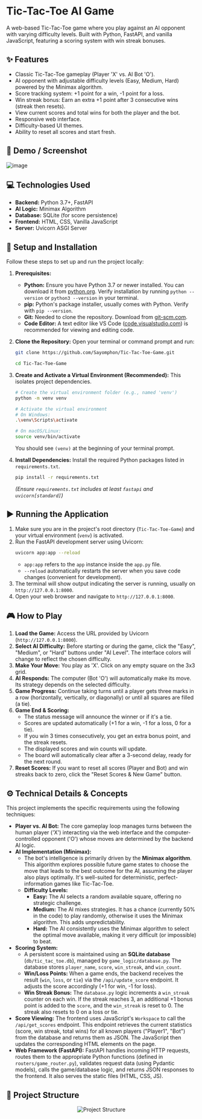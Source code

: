 # Tic-Tac-Toe AI Game

A web-based Tic-Tac-Toe game where you play against an AI opponent with varying difficulty levels. Built with Python, FastAPI, and vanilla JavaScript, featuring a scoring system with win streak bonuses.

## ✨ Features

* Classic Tic-Tac-Toe gameplay (Player 'X' vs. AI Bot 'O').
* AI opponent with adjustable difficulty levels (Easy, Medium, Hard) powered by the Minimax algorithm.
* Score tracking system: +1 point for a win, -1 point for a loss.
* Win streak bonus: Earn an extra +1 point after 3 consecutive wins (streak then resets).
* View current scores and total wins for both the player and the bot.
* Responsive web interface.
* Difficulty-based UI themes.
* Ability to reset all scores and start fresh.

## 📸 Demo / Screenshot

![image](https://github.com/Sayomphon/Tic-Tac-Toe-Game/blob/main/Pictures/playing%20hard.png)


## 💻 Technologies Used

* **Backend:** Python 3.7+, FastAPI
* **AI Logic:** Minimax Algorithm
* **Database:** SQLite (for score persistence)
* **Frontend:** HTML, CSS, Vanilla JavaScript
* **Server:** Uvicorn ASGI Server

## 🚀 Setup and Installation

Follow these steps to set up and run the project locally:

1.  **Prerequisites:**
    * **Python:** Ensure you have Python 3.7 or newer installed. You can download it from [python.org](https://www.python.org/). Verify installation by running `python --version` or `python3 --version` in your terminal.
    * **pip:** Python's package installer, usually comes with Python. Verify with `pip --version`.
    * **Git:** Needed to clone the repository. Download from [git-scm.com](https://git-scm.com/).
    * **Code Editor:** A text editor like VS Code ([code.visualstudio.com](https://code.visualstudio.com/)) is recommended for viewing and editing code.

2.  **Clone the Repository:**
    Open your terminal or command prompt and run:
    ```bash
    git clone https://github.com/Sayomphon/Tic-Tac-Toe-Game.git
    
    cd Tic-Tac-Toe-Game
    ```

3.  **Create and Activate a Virtual Environment (Recommended):**
    This isolates project dependencies.
    ```bash
    # Create the virtual environment folder (e.g., named 'venv')
    python -m venv venv

    # Activate the virtual environment
    # On Windows:
    .\venv\Scripts\activate
    
    # On macOS/Linux:
    source venv/bin/activate
    ```
    You should see `(venv)` at the beginning of your terminal prompt.

4.  **Install Dependencies:**
    Install the required Python packages listed in `requirements.txt`.
    ```bash
    pip install -r requirements.txt
    ```
    *(Ensure `requirements.txt` includes at least `fastapi` and `uvicorn[standard]`)*

## ▶️ Running the Application

1.  Make sure you are in the project's root directory (`Tic-Tac-Toe-Game`) and your virtual environment (`venv`) is activated.
2.  Run the FastAPI development server using Uvicorn:
    ```bash
    uvicorn app:app --reload
    ```
    * `app:app` refers to the `app` instance inside the `app.py` file.
    * `--reload` automatically restarts the server when you save code changes (convenient for development).
3.  The terminal will show output indicating the server is running, usually on `http://127.0.0.1:8000`.
4.  Open your web browser and navigate to `http://127.0.0.1:8000`.

## 🎮 How to Play

1.  **Load the Game:** Access the URL provided by Uvicorn (`http://127.0.0.1:8000`).
2.  **Select AI Difficulty:** Before starting or during the game, click the "Easy", "Medium", or "Hard" buttons under "AI Level". The interface colors will change to reflect the chosen difficulty.
3.  **Make Your Move:** You play as 'X'. Click on any empty square on the 3x3 grid.
4.  **AI Responds:** The computer (Bot 'O') will automatically make its move. Its strategy depends on the selected difficulty.
5.  **Game Progress:** Continue taking turns until a player gets three marks in a row (horizontally, vertically, or diagonally) or until all squares are filled (a tie).
6.  **Game End & Scoring:**
    * The status message will announce the winner or if it's a tie.
    * Scores are updated automatically (+1 for a win, -1 for a loss, 0 for a tie).
    * If you win 3 times consecutively, you get an extra bonus point, and the streak resets.
    * The displayed scores and win counts will update.
    * The board will automatically clear after a 3-second delay, ready for the next round.
7.  **Reset Scores:** If you want to reset all scores (Player and Bot) and win streaks back to zero, click the "Reset Scores & New Game" button.

## ⚙️ Technical Details & Concepts

This project implements the specific requirements using the following techniques:

* **Player vs. AI Bot:** The core gameplay loop manages turns between the human player ('X') interacting via the web interface and the computer-controlled opponent ('O') whose moves are determined by the backend AI logic.
* **AI Implementation (Minimax):**
    * The bot's intelligence is primarily driven by the **Minimax algorithm**. This algorithm explores possible future game states to choose the move that leads to the best outcome for the AI, assuming the player also plays optimally. It's well-suited for deterministic, perfect-information games like Tic-Tac-Toe.
    * **Difficulty Levels:**
        * **Easy:** The AI selects a random available square, offering no strategic challenge.
        * **Medium:** The AI mixes strategies. It has a chance (currently 50% in the code) to play randomly, otherwise it uses the Minimax algorithm. This adds unpredictability.
        * **Hard:** The AI consistently uses the Minimax algorithm to select the optimal move available, making it very difficult (or impossible) to beat.
* **Scoring System:**
    * A persistent score is maintained using an **SQLite database** (`db/tic_tac_toe.db`), managed by `game_logic/database.py`. The database stores `player_name`, `score`, `win_streak`, and `win_count`.
    * **Win/Loss Points:** When a game ends, the backend receives the result (`win`, `loss`, or `tie`) via the `/api/update_score` endpoint. It adjusts the score accordingly (+1 for win, -1 for loss).
    * **Win Streak Bonus:** The `database.py` logic increments a `win_streak` counter on each win. If the streak reaches 3, an additional +1 bonus point is added to the `score`, and the `win_streak` is reset to 0. The streak also resets to 0 on a loss or tie.
* **Score Viewing:** The frontend uses JavaScript's `Workspace` to call the `/api/get_scores` endpoint. This endpoint retrieves the current statistics (score, win streak, total wins) for all known players ("Player1", "Bot") from the database and returns them as JSON. The JavaScript then updates the corresponding HTML elements on the page.
* **Web Framework (FastAPI):** FastAPI handles incoming HTTP requests, routes them to the appropriate Python functions (defined in `routers/game_router.py`), validates request data (using Pydantic models), calls the game/database logic, and returns JSON responses to the frontend. It also serves the static files (HTML, CSS, JS).

## 📂 Project Structure
<p align="center">
  <img src="https://github.com/Sayomphon/Tic-Tac-Toe-Game/blob/main/Pictures/Project%20structure.png?raw=true" alt="Project Structure">
</p>